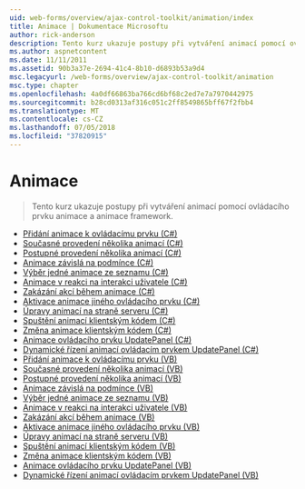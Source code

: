 ```yaml
---
uid: web-forms/overview/ajax-control-toolkit/animation/index
title: Animace | Dokumentace Microsoftu
author: rick-anderson
description: Tento kurz ukazuje postupy při vytváření animací pomocí ovládacího prvku animace a animace framework.
ms.author: aspnetcontent
ms.date: 11/11/2011
ms.assetid: 90b3a37e-2694-41c4-8b10-d6893b53a9d4
msc.legacyurl: /web-forms/overview/ajax-control-toolkit/animation
msc.type: chapter
ms.openlocfilehash: 4a0df66863ba766cd6bf68c2ed7e7a7970442975
ms.sourcegitcommit: b28cd0313af316c051c2ff8549865bff67f2fbb4
ms.translationtype: MT
ms.contentlocale: cs-CZ
ms.lasthandoff: 07/05/2018
ms.locfileid: "37820915"
---
```

<a name="animation"></a>Animace
====================
> Tento kurz ukazuje postupy při vytváření animací pomocí ovládacího prvku animace a animace framework.


- [Přidání animace k ovládacímu prvku (C#)](adding-animation-to-a-control-cs.md)
- [Současné provedení několika animací (C#)](executing-several-animations-at-the-same-time-cs.md)
- [Postupné provedení několika animací (C#)](executing-several-animations-after-each-other-cs.md)
- [Animace závislá na podmínce (C#)](animation-depending-on-a-condition-cs.md)
- [Výběr jedné animace ze seznamu (C#)](picking-one-animation-out-of-a-list-cs.md)
- [Animace v reakci na interakci uživatele (C#)](animating-in-response-to-user-interaction-cs.md)
- [Zakázání akcí během animace (C#)](disabling-actions-during-animation-cs.md)
- [Aktivace animace jiného ovládacího prvku (C#)](triggering-an-animation-in-another-control-cs.md)
- [Úpravy animací na straně serveru (C#)](modifying-animations-from-the-server-side-cs.md)
- [Spuštění animací klientským kódem (C#)](executing-animations-using-client-side-code-cs.md)
- [Změna animace klientským kódem (C#)](changing-an-animation-using-client-side-code-cs.md)
- [Animace ovládacího prvku UpdatePanel (C#)](animating-an-updatepanel-control-cs.md)
- [Dynamické řízení animací ovládacím prvkem UpdatePanel (C#)](dynamically-controlling-updatepanel-animations-cs.md)
- [Přidání animace k ovládacímu prvku (VB)](adding-animation-to-a-control-vb.md)
- [Současné provedení několika animací (VB)](executing-several-animations-at-the-same-time-vb.md)
- [Postupné provedení několika animací (VB)](executing-several-animations-after-each-other-vb.md)
- [Animace závislá na podmínce (VB)](animation-depending-on-a-condition-vb.md)
- [Výběr jedné animace ze seznamu (VB)](picking-one-animation-out-of-a-list-vb.md)
- [Animace v reakci na interakci uživatele (VB)](animating-in-response-to-user-interaction-vb.md)
- [Zakázání akcí během animace (VB)](disabling-actions-during-animation-vb.md)
- [Aktivace animace jiného ovládacího prvku (VB)](triggering-an-animation-in-another-control-vb.md)
- [Úpravy animací na straně serveru (VB)](modifying-animations-from-the-server-side-vb.md)
- [Spuštění animací klientským kódem (VB)](executing-animations-using-client-side-code-vb.md)
- [Změna animace klientským kódem (VB)](changing-an-animation-using-client-side-code-vb.md)
- [Animace ovládacího prvku UpdatePanel (VB)](animating-an-updatepanel-control-vb.md)
- [Dynamické řízení animací ovládacím prvkem UpdatePanel (VB)](dynamically-controlling-updatepanel-animations-vb.md)
